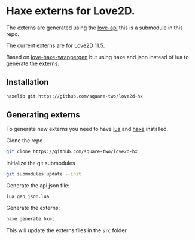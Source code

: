 # Haxe externs for Love2D.

The externs are generated using the [love-api](https://github.com/love2d-community/love-api) this is a submodule in this repo.

The current externs are for Love2D 11.5.

Based on [love-haxe-wrappergen](https://github.com/bartbes/love-haxe-wrappergen) but using haxe and json instead of lua to generate the externs.

## Installation
```bash
haxelib git https://github.com/square-two/love2d-hx
```


## Generating externs
To generate new externs you need to have [lua](https://lua.org) and [haxe](https://haxe.org) installed.

Clone the repo
```bash
git clone https://github.com/square-two/love2d-hx
```

Initialize the git submodules
```bash
git submodules update --init
```

Generate the api json file:
```bash
lua gen_json.lua
```

Generate the externs:
```bash
haxe generate.hxml
```

This will update the externs files in the `src` folder.
